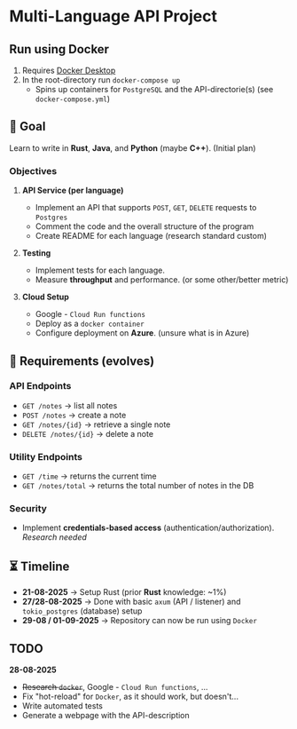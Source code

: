 # Multi-Language API Project

## Run using Docker
1. Requires [Docker Desktop](https://www.docker.com/products/docker-desktop/)
2. In the root-directory run `docker-compose up`
   * Spins up containers for `PostgreSQL` and the API-directorie(s) (see `docker-compose.yml`)

## 🎯 Goal
Learn to write in **Rust**, **Java**, and **Python** (maybe **C++**).  (Initial plan)

### Objectives
1. **API Service (per language)**
   - Implement an API that supports `POST`, `GET`, `DELETE` requests to `Postgres`
   - Comment the code and the overall structure of the program
   - Create README for each language (research standard custom)

2. **Testing**
   - Implement tests for each language.
   - Measure **throughput** and performance. (or some other/better metric)

3. **Cloud Setup**
   - Google - `Cloud Run functions`
   - Deploy as a `docker container`
   - Configure deployment on **Azure**. (unsure what is in Azure)



## 📌 Requirements (evolves)

### API Endpoints
- `GET /notes` → list all notes
- `POST /notes` → create a note
- `GET /notes/{id}` → retrieve a single note
- `DELETE /notes/{id}` → delete a note

### Utility Endpoints
- `GET /time` → returns the current time  
- `GET /notes/total` → returns the total number of notes in the DB  

### Security
- Implement **credentials-based access** (authentication/authorization). _Research needed_


## ⏳ Timeline
- **21-08-2025** → Setup Rust (prior **Rust** knowledge: ~1%)
- **27/28-08-2025** → Done with basic `axum` (API / listener) and `tokio_postgres` (database) setup
- **29-08 / 01-09-2025** → Repository can now be run using `Docker`


## TODO
**28-08-2025**

<!-- Easy🟢, Medium🟡, Hard🔴 -->
- ~~Research `docker`~~, Google - `Cloud Run functions`, ...
- Fix "hot-reload" for `Docker`, as it should work, but doesn't...
- Write automated tests
- Generate a webpage with the API-description
<!-- ~~ abc ~~ -->
